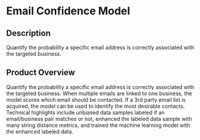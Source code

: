 #  Email Confidence Model

## Description
Quantify the probability a specific email address is correctly associated with the targeted business.

## Product Overview
Quantify the probability a specific email address is correctly associated with the targeted business. When multiple emails are linked to one business, the model scores which email should be contacted. If a 3rd party email list is acquired, the model can be used to identify the most desirable contacts. Technical highlights include unbiased data samples labeled if an email/business pair matches or not, enhanced the labeled data sample with many string distance metrics, and trained the machine learning model with the enhanced labeled data.



